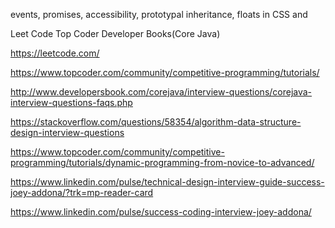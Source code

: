 events, 
promises, 
accessibility, 
prototypal inheritance, 
floats in CSS and


Leet Code
Top Coder
Developer Books(Core Java)

https://leetcode.com/

https://www.topcoder.com/community/competitive-programming/tutorials/

http://www.developersbook.com/corejava/interview-questions/corejava-interview-questions-faqs.php

https://stackoverflow.com/questions/58354/algorithm-data-structure-design-interview-questions

https://www.topcoder.com/community/competitive-programming/tutorials/dynamic-programming-from-novice-to-advanced/



https://www.linkedin.com/pulse/technical-design-interview-guide-success-joey-addona/?trk=mp-reader-card

https://www.linkedin.com/pulse/success-coding-interview-joey-addona/

